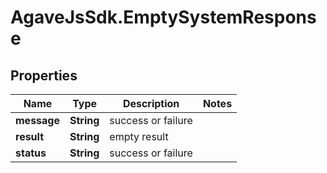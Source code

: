 # AgaveJsSdk.EmptySystemResponse

## Properties
Name | Type | Description | Notes
------------ | ------------- | ------------- | -------------
**message** | **String** | success or failure | 
**result** | **String** | empty result | 
**status** | **String** | success or failure | 


